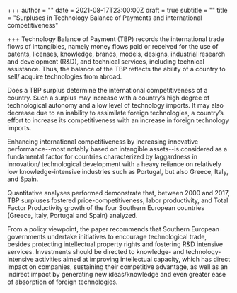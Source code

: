 +++
author = ""
date = 2021-08-17T23:00:00Z
draft = true
subtitle = ""
title = "Surpluses in Technology Balance of Payments and international competitiveness"

+++
Technology Balance of Payment (TBP) records the international trade flows of intangibles, namely money flows paid or received for the use of patents, licenses, knowledge, brands, models, designs, industrial research and development (R&D), and technical services, including technical assistance. Thus, the balance of the TBP reflects the ability of a country to sell/ acquire technologies from abroad.

Does a TBP surplus determine the international competitiveness of a country. Such a surplus may increase with a country’s high degree of technological autonomy and a low level of technology imports. It may also decrease due to an inability to assimilate foreign technologies, a country’s effort to increase its competitiveness with an increase in foreign technology imports.

Enhancing international competitiveness by increasing innovative performance--most notably based on intangible assets--is considered as a fundamental factor for countries characterized by laggardness in innovation/ technological development with a heavy reliance on relatively low knowledge-intensive industries such as Portugal, but also Greece, Italy, and Spain.

Quantitative analyses performed demonstrate that, between 2000 and 2017, TBP surpluses fostered price-competitiveness, labor productivity, and Total Factor Productivity growth of the four Southern European countries (Greece, Italy, Portugal and Spain) analyzed.

From a policy viewpoint, the paper recommends that Southern European governments undertake initiatives to encourage technological trade, besides protecting intellectual property rights and fostering R&D intensive services. Investments should be directed to knowledge- and technology-intensive activities aimed at improving intellectual capacity, which has direct impact on companies, sustaining their competitive advantage, as well as an indirect impact by generating new ideas/knowledge and even greater ease of absorption of foreign technologies.